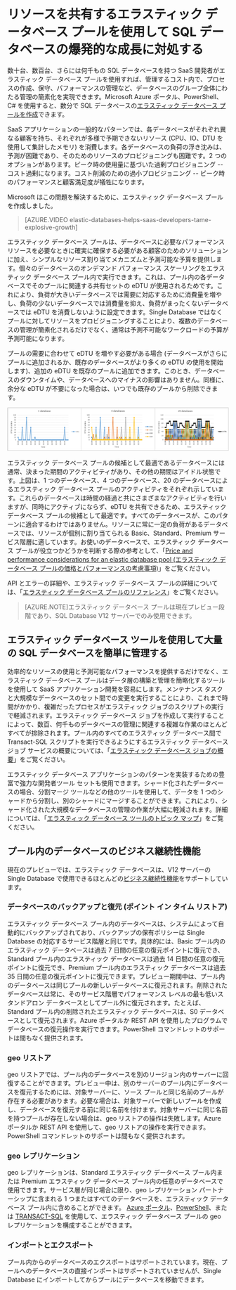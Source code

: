 <properties
	pageTitle="SQL データベースのエラスティック データベース プール | Microsoft Azure"
	description="エラスティック データベース プールを使用して SQL データベースの爆発的な成長に対処する方法 (多くのデータベース間で使用可能なリソースを共有する方法) を説明します。"
	keywords="エラスティック データベース、SQL データベース"	
	services="sql-database"
	documentationCenter=""
	authors="stevestein"
	manager="jeffreyg"
	editor="cgronlun"/>

<tags
	ms.service="sql-database"
	ms.devlang="NA"
	ms.date="11/10/2015"
	ms.author="sstein"
	ms.workload="data-management"
	ms.topic="article"
	ms.tgt_pltfrm="NA"/>


# リソースを共有するエラスティック データベース プールを使用して SQL データベースの爆発的な成長に対処する

数十台、数百台、さらには何千もの SQL データベースを持つ SaaS 開発者がエラスティック データベース プールを使用すれば、管理するコスト内で、プロセスの作成、保守、パフォーマンスの管理など、データベースのグループ全体にわたる管理の簡素化を実現できます。Microsoft Azure ポータル、PowerShell、C# を使用すると、数分で SQL データベースの[エラスティック データベース プールを作成](sql-database-elastic-pool-portal.md)できます。

SaaS アプリケーションの一般的なパターンでは、各データベースがそれぞれ異なる顧客を持ち、それぞれが多様で予期できないリソース (CPU、IO、DTU を使用して集計したメモリ) を消費します。各データベースの負荷の浮き沈みは、予測が困難であり、そのためのリソースのプロビジョニングも困難です。2 つのオプションがあります。ピーク時の使用量に基づいた過剰プロビジョニング -- コスト過剰になります。コスト削減のための過小プロビジョニング -- ピーク時のパフォーマンスと顧客満足度が犠牲になります。

Microsoft はこの問題を解決するために、エラスティック データベース プールを作成しました。

> [AZURE.VIDEO elastic-databases-helps-saas-developers-tame-explosive-growth]


エラスティック データベース プールは、データベースに必要なパフォーマンス リソースを必要なときに確実に確保する必要がある顧客のためのソリューションに加え、シンプルなリソース割り当てメカニズムと予測可能な予算を提供します。個々のデータベースのオンデマンド パフォーマンス スケーリングをエラスティック データベース プール内で実行できます。これは、プール内の各データベースでそのプールに関連する共有セットの eDTU が使用されるためです。これにより、負荷が大きいデータベースでは需要に対応するために消費量を増やし、負荷の少ないデータベースでは消費量を抑え、負荷がまったくないデータベースでは eDTU を消費しないように設定できます。Single Database ではなくプールに対してリソースをプロビジョニングすることにより、複数のデータベースの管理が簡素化されるだけでなく、通常は予測不可能なワークロードの予算が予測可能になります。

プールの需要に合わせて eDTU を増やす必要がある場合 (データベースがさらにプールに追加されるか、既存のデータベースがより多くの eDTU の使用を開始します)、追加の eDTU を既存のプールに追加できます。このとき、データベースのダウンタイムや、データベースへのマイナスの影響はありません。同様に、余分な eDTU が不要になった場合は、いつでも既存のプールから削除できます。

![エラスティック データベース プール内で eDTU を共有する SQL データベース][1]

エラスティック データベース プールの候補として最適であるデータベースには通常、決まった期間のアクティビティがあり、その他の期間はアイドル状態です。上図は、1 つのデータベース、4 つのデータベース、20 のデータベースによるエラスティック データベース プールのアクティビティをそれぞれ示しています。これらのデータベースは時間の経過と共にさまざまなアクティビティを行いますが、同時にアクティブにならず、eDTU を共有できるため、エラスティック データベース プールの候補として最適です。すべてのデータベースが、このパターンに適合するわけではありません。リソースに常に一定の負荷があるデータベースでは、リソースが個別に割り当てられる Basic、Standard、Premium サービス階層に適しています。お使いのデータベースで、エラスティック データベース プールが役立つかどうかを判断する際の参考として、「[Price and performance considerations for an elastic database pool (エラスティック データベース プールの価格とパフォーマンスの考慮事項)](sql-database-elastic-pool-guidance.md)」をご覧ください。

API とエラーの詳細や、エラスティック データベース プールの詳細については、「[エラスティック データベース プールのリファレンス](sql-database-elastic-pool-reference.md)」をご覧ください。


> [AZURE.NOTE]エラスティック データベース プールは現在プレビュー段階であり、SQL Database V12 サーバーでのみ使用できます。

## エラスティック データベース ツールを使用して大量の SQL データベースを簡単に管理する

効率的なリソースの使用と予測可能なパフォーマンスを提供するだけでなく、エラスティック データベース プールはデータ層の構築と管理を簡略化するツールを使用して SaaS アプリケーション開発を容易にします。メンテナンス タスクと大規模なデータベースのセット間での変更を実行することにより、これまで時間がかかり、複雑だったプロセスがエラスティック ジョブのスクリプトの実行で軽減されます。エラスティック データベース ジョブを作成して実行することによって、数百、何千ものデータベースの管理に関連する複雑な作業のほとんどすべてが排除されます。プール内のすべてのエラスティック データベース間で Transact-SQL スクリプトを実行できるようにするエラスティック データベース ジョブ サービスの概要については、「[エラスティック データベース ジョブの概要](sql-database-elastic-jobs-overview.md)」をご覧ください。

エラスティック データベース アプリケーションのパターンを実装するための豊富で強力な開発者ツール セットも使用できます。シャード化されたデータベースの場合、分割マージ ツールなどの他のツールを使用して、データを 1 つのシャードから分割し、別のシャードにマージすることができます。これにより、シャード化された大規模なデータベースの管理の作業が大幅に軽減されます。詳細については、「[エラスティック データベース ツールのトピック マップ](sql-database-elastic-scale-documentation-map.md)」をご覧ください。

## プール内のデータベースのビジネス継続性機能

現在のプレビューでは、エラスティック データベースは、V12 サーバーの Single Database で使用できるほとんどの[ビジネス継続性機能](sql-database-business-continuity.md)をサポートしています。

### データベースのバックアップと復元 (ポイント イン タイム リストア)

エラスティック データベース プール内のデータベースは、システムによって自動的にバックアップされており、バックアップの保有ポリシーは Single Database の対応するサービス階層と同じです。具体的には、Basic プール内のエラスティック データベースは過去 7 日間の任意の復元ポイントに復元でき、Standard プール内のエラスティック データベースは過去 14 日間の任意の復元ポイントに復元でき、Premium プール内のエラスティック データベースは過去 35 日間の任意の復元ポイントに復元できます。プレビュー期間中は、プール内のデータベースは同じプールの新しいデータベースに復元されます。削除されたデータベースは常に、そのサービス階層でパフォーマンス レベルの最も低いスタンドアロン データベースとしてプール外に復元されます。たとえば、Standard プール内の削除されたエラスティック データベースは、S0 データベースとして復元されます。Azure ポータルか REST API を使用したプログラムでデータベースの復元操作を実行できます。PowerShell コマンドレットのサポートは間もなく提供されます。

### geo リストア

geo リストアでは、プール内のデータベースを別のリージョン内のサーバーに回復することができます。プレビュー中は、別のサーバーのプール内にデータベースを復元するためには、対象サーバーに、ソース プールと同じ名前のプールが存在する必要があります。必要な場合は、対象サーバーで新しいプールを作成し、データベースを復元する前に同じ名前を付けます。対象サーバーに同じ名前を持つプールが存在しない場合は、geo リストアの操作は失敗します。Azure ポータルか REST API を使用して、geo リストアの操作を実行できます。PowerShell コマンドレットのサポートは間もなく提供されます。


### geo レプリケーション

geo レプリケーションは、Standard エラスティック データベース プール内または Premium エラスティック データベース プール内の任意のデータベースで使用できます。サービス層が同じ場合に限り、geo レプリケーション パートナーシップに含まれる 1 つまたはすべてのデータベースを、エラスティック データベース プール内に含めることができます。 [Azure ポータル](sql-database-geo-replication-portal.md)、[PowerShell](sql-database-geo-replication-powershell.md)、または [TRANSACT-SQL](sql-database-geo-replication-transact-sql.md) を使用して、エラスティック データベース プールの geo レプリケーションを構成することができます。

### インポートとエクスポート

プール内からのデータベースのエクスポートはサポートされています。現在、プールへのデータベースの直接インポートはサポートされていませんが、Single Database にインポートしてからプールにデータベースを移動できます。


<!--Image references-->
[1]: ./media/sql-database-elastic-pool/databases.png

<!---HONumber=Nov15_HO4-->
